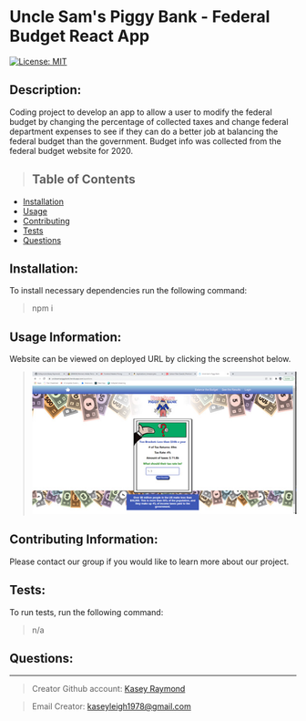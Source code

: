 # Uncle Sam's Piggy Bank - Federal Budget React App

[![License: MIT](https://img.shields.io/badge/License-MIT-yellow.svg)](https://opensource.org/licenses/MIT)

## Description:

Coding project to develop an app to allow a user to modify the federal budget by changing the percentage of collected taxes and change federal department expenses to see if they can do a better job at balancing the federal budget than the government. Budget info was collected from the federal budget website for 2020.

> ## Table of Contents

- [Installation](#installation)
- [Usage](#usage)
- [Contributing](#contributing)
- [Tests](#tests)
- [Questions](#questions)

## Installation:

To install necessary dependencies run the following command:

> npm i

## Usage Information:

Website can be viewed on deployed URL by clicking the screenshot below.

> <a href= "https://unclesamspiggybank.herokuapp.com/" target="_blank"> <img src="client/src/images/app-screenshot.jpg" width="550"></a>

## Contributing Information:

Please contact our group if you would like to learn more about our project.

## Tests:

To run tests, run the following command:

> n/a

## Questions:

---

> Creator Github account: [Kasey Raymond](https://api.github.com/users/KcRaymond)

> Email Creator: [kaseyleigh1978@gmail.com](mailto:)
